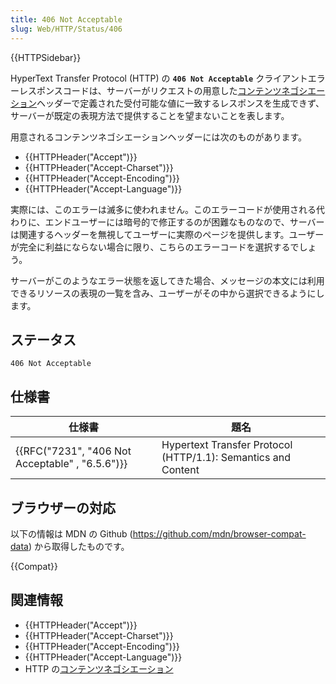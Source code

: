 ```yaml
---
title: 406 Not Acceptable
slug: Web/HTTP/Status/406
---
```


{{HTTPSidebar}}

HyperText Transfer Protocol (HTTP) の **`406 Not Acceptable`** クライアントエラーレスポンスコードは、サーバーがリクエストの用意した[コンテンツネゴシエーション](/ja/docs/Web/HTTP/Content_negotiation)ヘッダーで定義された受付可能な値に一致するレスポンスを生成できず、サーバーが既定の表現方法で提供することを望まないことを表します。

用意されるコンテンツネゴシエーションヘッダーには次のものがあります。

- {{HTTPHeader("Accept")}}
- {{HTTPHeader("Accept-Charset")}}
- {{HTTPHeader("Accept-Encoding")}}
- {{HTTPHeader("Accept-Language")}}

実際には、このエラーは滅多に使われません。このエラーコードが使用される代わりに、エンドユーザーには暗号的で修正するのが困難なものなので、サーバーは関連するヘッダーを無視してユーザーに実際のページを提供します。ユーザーが完全に利益にならない場合に限り、こちらのエラーコードを選択するでしょう。

サーバーがこのようなエラー状態を返してきた場合、メッセージの本文には利用できるリソースの表現の一覧を含み、ユーザーがその中から選択できるようにします。

## ステータス

```
406 Not Acceptable
```

## 仕様書

| 仕様書                                          | 題名                                                          |
| ----------------------------------------------- | ------------------------------------------------------------- |
| {{RFC("7231", "406 Not Acceptable" , "6.5.6")}} | Hypertext Transfer Protocol (HTTP/1.1): Semantics and Content |

## ブラウザーの対応

以下の情報は MDN の Github (<https://github.com/mdn/browser-compat-data>) から取得したものです。

{{Compat}}

## 関連情報

- {{HTTPHeader("Accept")}}
- {{HTTPHeader("Accept-Charset")}}
- {{HTTPHeader("Accept-Encoding")}}
- {{HTTPHeader("Accept-Language")}}
- HTTP の[コンテンツネゴシエーション](/ja/docs/Web/HTTP/Content_negotiation)
